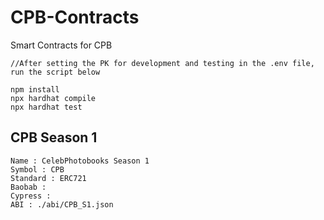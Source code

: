 # CPB-Contracts
Smart Contracts for CPB

```
//After setting the PK for development and testing in the .env file, run the script below

npm install
npx hardhat compile
npx hardhat test
```

## CPB Season 1
```
Name : CelebPhotobooks Season 1
Symbol : CPB
Standard : ERC721
Baobab : 
Cypress : 
ABI : ./abi/CPB_S1.json
```
